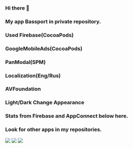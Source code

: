 ### Hi there 👋

### My app Bassport in private repository.  
### Used Firebase(CocoaPods)
### GoogleMobileAds(CocoaPods)
### PanModal(SPM)
### Localization(Eng/Rus)
### AVFoundation
### Light/Dark Change Appearance
### Stats from Firebase and AppConnect below here.  
### Look for other apps in my repositories.  
![](https://github.com/defolty/Bassport/blob/master/Bassport/GitPreview/ezgif-4-b16aa38653.gif) ![](https://github.com/defolty/Bassport/blob/master/Bassport/GitPreview/ezgif-4-4a0a9ca6e5.jpg) ![](https://github.com/defolty/Bassport/blob/master/Bassport/GitPreview/ezgif-4-ad43470143.png)

<!--
**defolty/defolty** is a ✨ _special_ ✨ repository because its `README.md` (this file) appears on your GitHub profile.

Here are some ideas to get you started:

- 🔭 I’m currently working on ...
- 🌱 I’m currently learning ...
- 👯 I’m looking to collaborate on ...
- 🤔 I’m looking for help with ...
- 💬 Ask me about ...
- 📫 How to reach me: ...
- 😄 Pronouns: ...
- ⚡ Fun fact: ...
-->
